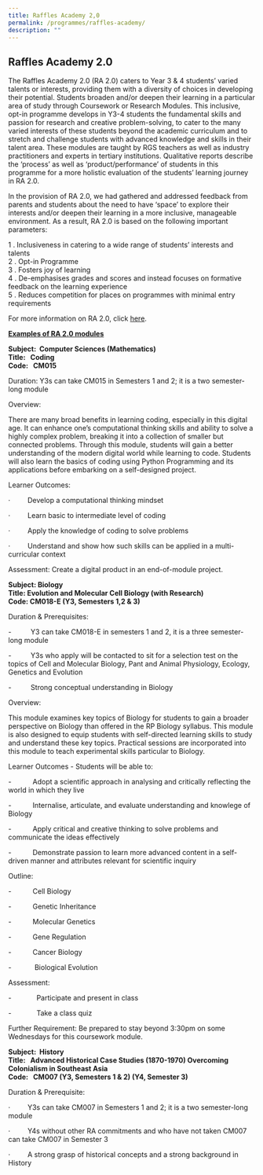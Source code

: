 ```yaml
---
title: Raffles Academy 2,0
permalink: /programmes/raffles-academy/
description: ""
---
```

## Raffles Academy 2.0

The Raffles Academy 2.0 (RA 2.0) caters to Year 3 & 4 students’ varied talents or interests, providing them with a diversity of choices in developing their potential. Students broaden and/or deepen their learning in a particular area of study through Coursework or Research Modules. This inclusive, opt-in programme develops in Y3-4 students the fundamental skills and passion for research and creative problem-solving, to cater to the many varied interests of these students beyond the academic curriculum and to stretch and challenge students with advanced knowledge and skills in their talent area. These modules are taught by RGS teachers as well as industry practitioners and experts in tertiary institutions. Qualitative reports describe the ‘process’ as well as ‘product/performance’ of students in this programme for a more holistic evaluation of the students’ learning journey in RA 2.0. 

In the provision of RA 2.0, we had gathered and addressed feedback from parents and students about the need to have ‘space’ to explore their interests and/or deepen their learning in a more inclusive, manageable environment. As a result, RA 2.0 is based on the following important parameters:

1 \.  Inclusiveness in catering to a wide range of students’ interests and talents<br>
2 \.  Opt-in Programme<br>
3 \.  Fosters joy of learning<br>
4 \.  De-emphasises grades and scores and instead focuses on formative feedback on the learning experience  <br>
5 \.  Reduces competition for places on programmes with minimal entry requirements

For more information on RA 2.0, click [here](/files/2019%20RA%20Handbook.pdf).

<u><b>Examples of RA 2.0 modules</u></b>

**Subject:  Computer Sciences (Mathematics)**<br>
**Title:   Coding** <br>
**Code:   CM015**

Duration: Y3s can take CM015 in Semesters 1 and 2; it is a two semester-long module

Overview:

There are many broad benefits in learning coding, especially in this digital age. It can enhance one’s computational thinking skills and ability to solve a highly complex problem, breaking it into a collection of smaller but connected problems. Through this module, students will gain a better understanding of the modern digital world while learning to code. Students will also learn the basics of coding using Python Programming and its applications before embarking on a self-designed project.

Learner Outcomes:

·         Develop a computational thinking mindset

·         Learn basic to intermediate level of coding

·         Apply the knowledge of coding to solve problems

·         Understand and show how such skills can be applied in a multi-curricular context

Assessment: Create a digital product in an end-of-module project.

**Subject: Biology**<br>
**Title: Evolution and Molecular Cell Biology (with Research)**<br>
**Code: CM018-E (Y3, Semesters 1,2 & 3)**

Duration & Prerequisites:

\-          Y3 can take CM018-E in semesters 1 and 2, it is a three semester-long module

\-          Y3s who apply will be contacted to sit for a selection test on the topics of Cell and Molecular Biology, Pant and Animal Physiology, Ecology, Genetics and Evolution

\-          Strong conceptual understanding in Biology

Overview:

This module examines key topics of Biology for students to gain a broader perspective on Biology than offered in the RP Biology syllabus. This module is also designed to equip students with self-directed learning skills to study and understand these key topics. Practical sessions are incorporated into this module to teach experimental skills particular to Biology.

Learner Outcomes - Students will be able to:

\-           Adopt a scientific approach in analysing and critically reflecting the world in which they live

\-           Internalise, articulate, and evaluate understanding and knowlege of Biology

\-           Apply critical and creative thinking to solve problems and communicate the ideas effectively

\-           Demonstrate passion to learn more advanced content in a self-driven manner and attributes relevant for scientific inquiry

Outline:

\-           Cell Biology

\-           Genetic Inheritance

\-           Molecular Genetics

\-           Gene Regulation

\-           Cancer Biology

\-            Biological Evolution

Assessment:

\-             Participate and present in class

\-             Take a class quiz

Further Requirement: Be prepared to stay beyond 3:30pm on some Wednesdays for this coursework module.

**Subject:  History**<br>
**Title:   Advanced Historical Case Studies (1870-1970) Overcoming Colonialism in Southeast Asia**<br>
**Code:   CM007 (Y3, Semesters 1 & 2) (Y4, Semester 3)**

Duration & Prerequisite:

·         Y3s can take CM007 in Semesters 1 and 2; it is a two semester-long module

·         Y4s without other RA commitments and who have not taken CM007 can take CM007 in Semester 3

·         A strong grasp of historical concepts and a strong background in History